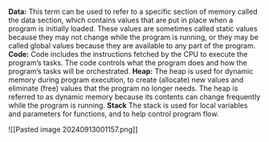 
**Data:** This term can be used to refer to a specific section of memory
called the data section, which contains values that are put in place when a program is initially loaded. These values are sometimes called static values because they may not change while the program is running, or they may be called global values because they are available to any part of the
program.
**Code:** Code includes the instructions fetched by the CPU to execute the program’s tasks. The code controls what the program does and
how the program’s tasks will be orchestrated.
**Heap:** The heap is used for dynamic memory during program execution,
to create (allocate) new values and eliminate (free) values that the program no longer needs. The heap is referred to as dynamic memory because its contents can change frequently while the program is running.
**Stack** The stack is used for local variables and parameters for functions, and to help control program flow.

![[Pasted image 20240913001157.png]]
